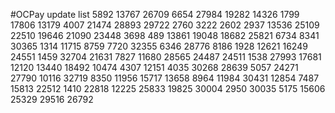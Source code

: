 #OCPay update list
5892
13767
26709
6654
27984
19282
14326
1799
17806
13179
4007
21474
28893
29722
2760
3222
2602
2937
13536
25109
22510
19646
21090
23448
3698
489
13861
19048
18682
25821
6734
8341
30365
1314
11715
8759
7720
32355
6346
28776
8186
1928
12621
16249
24551
1459
32704
21631
7827
11680
28565
24487
24511
1538
27993
17681
12120
13440
18492
10474
4307
12151
4035
30268
28639
5057
24271
27790
10116
32719
8350
11956
15717
13658
8964
11984
30431
12854
7487
15813
22512
1410
22818
12225
25833
19825
30004
2950
30035
5175
15606
25329
29516
26792
